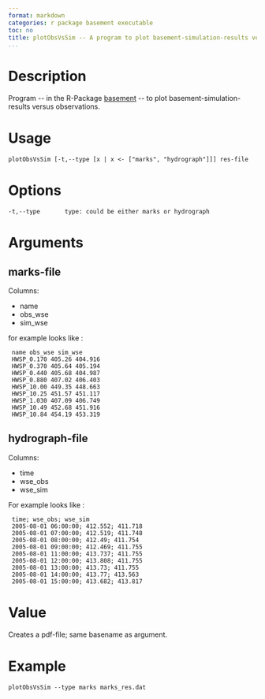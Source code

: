```yaml
--- 
format: markdown 
categories: r package basement executable
toc: no
title: plotObsVsSim -- A program to plot basement-simulation-results versus observations
...
```


Description
===========
Program -- in the R-Package [basement](basement-pkg) -- to plot basement-simulation-results versus observations.


Usage
=====
    plotObsVsSim [-t,--type [x | x <- ["marks", "hydrograph"]]] res-file

Options
=======
    -t,--type       type: could be either marks or hydrograph

Arguments
=========

marks-file
----------
Columns: 

* name
* obs_wse
* sim_wse 

for example looks like :

     name obs_wse sim_wse
     HWSP_0.170 405.26 404.916
     HWSP_0.370 405.64 405.194
     HWSP_0.440 405.68 404.987
     HWSP_0.880 407.02 406.403
     HWSP_10.00 449.35 448.663
     HWSP_10.25 451.57 451.117
     HWSP_1.030 407.09 406.749
     HWSP_10.49 452.68 451.916
     HWSP_10.84 454.19 453.319

hydrograph-file
---------------
Columns: 

* time
* wse_obs
* wse_sim

For example looks like :

     time; wse_obs; wse_sim
     2005-08-01 06:00:00; 412.552; 411.718
     2005-08-01 07:00:00; 412.519; 411.748
     2005-08-01 08:00:00; 412.49; 411.754
     2005-08-01 09:00:00; 412.469; 411.755
     2005-08-01 11:00:00; 413.737; 411.755
     2005-08-01 12:00:00; 413.808; 411.755
     2005-08-01 13:00:00; 413.73; 411.755
     2005-08-01 14:00:00; 413.77; 413.563
     2005-08-01 15:00:00; 413.682; 413.817

Value
=====
Creates a pdf-file; same basename as argument.

Example
=======

    plotObsVsSim --type marks marks_res.dat
